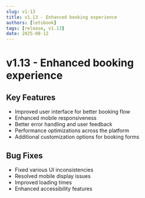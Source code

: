 ```yaml
---
slug: v1-13
title: v1.13 - Enhanced booking experience
authors: [letsbook]
tags: [release, v1.13]
date: 2025-08-12
---
```


# v1.13 - Enhanced booking experience

## Key Features

- Improved user interface for better booking flow
- Enhanced mobile responsiveness
- Better error handling and user feedback
- Performance optimizations across the platform
- Additional customization options for booking forms

## Bug Fixes

- Fixed various UI inconsistencies
- Resolved mobile display issues
- Improved loading times
- Enhanced accessibility features
